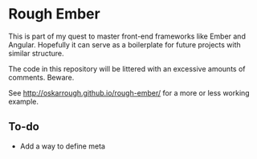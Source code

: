 # Rough Ember

This is part of my quest to master front-end frameworks like Ember and Angular. Hopefully it can serve as a boilerplate for future projects with similar structure.

The code in this repository will be littered with an excessive amounts of comments. Beware.

See http://oskarrough.github.io/rough-ember/ for a more or less working example.

## To-do

- Add a way to define meta <title> (See https://gist.github.com/machty/8413411)
- Refactor main.js
- Use ember-app-kit or similar to split the scripts into seperate files
- Find a proper restful server
- Find a way to render for SEO

## Structure

### Root level

- `/app` (our application)
- `/dist` (where our build system generates the working application from /app)
- `bower.json` (packages needed by our application)
- `.Gulpfile.js` (our build system)
- `package.json` (packages needed by our build system)
- `README.md` (this file)

### App level

- `bower_components` (components are installed here because our /.bowerrc says so)
- `images`
- `scripts`
- `styles`
- `templates`
- `index.html`

### Script and Ember structure
